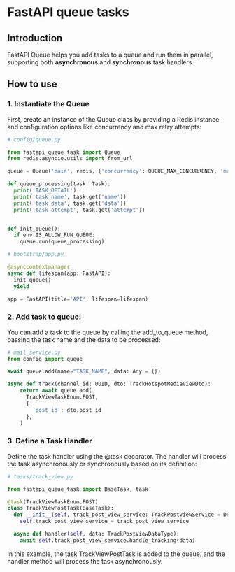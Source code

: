 # FastAPI queue tasks

## Introduction

FastAPI Queue helps you add tasks to a queue and run them in parallel, supporting both **asynchronous** and **synchronous** task handlers.

## How to use

### 1. Instantiate the Queue

First, create an instance of the Queue class by providing a Redis instance and configuration options like concurrency and max retry attempts:

```python
# config/queue.py

from fastapi_queue_task import Queue
from redis.asyncio.utils import from_url

queue = Queue('main', redis, {'concurrency': QUEUE_MAX_CONCURRENCY, 'max_attempt': QUEUE_MAX_ATTEMP})

def queue_processing(task: Task):
  print('TASK_DETAIL')
  print('task name', task.get('name'))
  print('task data', task.get('data'))
  print('task attempt', task.get('attempt'))


def init_queue():
  if env.IS_ALLOW_RUN_QUEUE:
    queue.run(queue_processing)

```

```python
# bootstrap/app.py

@asynccontextmanager
async def lifespan(app: FastAPI):
  init_queue()
  yield

app = FastAPI(title='API', lifespan=lifespan)
```

### 2. Add task to queue:

You can add a task to the queue by calling the add_to_queue method, passing the task name and the data to be processed:

```python
# mail_service.py
from config import queue

await queue.add(name="TASK_NAME", data: Any = {})

async def track(channel_id: UUID, dto: TrackHotspotMediaViewDto):
    return await queue.add(
      TrackViewTaskEnum.POST,
      {
        'post_id': dto.post_id
      },
    )
```

### 3. Define a Task Handler

Define the task handler using the @task decorator. The handler will process the task asynchronously or synchronously based on its definition:

```python
# tasks/track_view.py

from fastapi_queue_task import BaseTask, task

@task(TrackViewTaskEnum.POST)
class TrackViewPostTask(BaseTask):
  def __init__(self, track_post_view_service: TrackPostViewService = Depends()):
    self.track_post_view_service = track_post_view_service

  async def handler(self, data: TrackPostViewDataType):
    await self.track_post_view_service.handle_tracking(data)
```

In this example, the task TrackViewPostTask is added to the queue, and the handler method will process the task asynchronously.
